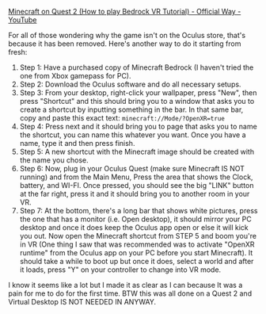 [Minecraft on Quest 2 (How to play Bedrock VR Tutorial) - Official Way - YouTube](https://www.youtube.com/watch?v=Uf3DLHnBRnk&t=122s)

For all of those wondering why the game isn't on the Oculus store, that's because it has been removed. Here's another way to do it starting from fresh:

1. Step 1: Have a purchased copy of Minecraft Bedrock (I haven't tried the one from Xbox gamepass for PC).
2. Step 2: Download the Oculus software and do all necessary setups.
3. Step 3: From your desktop, right-click your wallpaper, press "New", then press "Shortcut" and this should bring you to a window that asks you to create a shortcut by inputting something in the bar. In that same bar, copy and paste this exact text: `minecraft://Mode/?OpenXR=true`
4. Step 4: Press next and it should bring you to page that asks you to name the shortcut, you can name this whatever you want. Once you have a name, type it and then press finish.
5. Step 5: A new shortcut with the Minecraft image should be created with the name you chose.
6. Step 6: Now, plug in your Oculus Quest (make sure Minecraft IS NOT running) and from the Main Menu, Press the area that shows the Clock, battery, and WI-FI. Once pressed, you should see the big "LINK" button at the far right, press it and it should bring you to another room in your VR.
7. Step 7: At the bottom, there's a long bar that shows white pictures, press the one that has a monitor (i.e. Open desktop), it should mirror your PC desktop and once it does keep the Oculus app open or else it will kick you out. Now open the Minecraft shortcut from STEP 5 and boom you're in VR (One thing I saw that was recommended was to activate "OpenXR runtime" from the Oculus app on your PC before you start Minecraft). It should take a while to boot up but once it does, select a world and after it loads, press "Y" on your controller to change into VR mode.

I know it seems like a lot but I made it as clear as I can because It was a pain for me to do for the first time.
BTW this was all done on a Quest 2 and Virtual Desktop IS NOT NEEDED IN ANYWAY.
